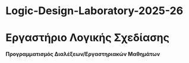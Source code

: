 # Logic-Design-Laboratory-2025-26
<h1>Εργαστήριο Λογικής Σχεδίασης</h1>

<b>Προγραμματισμός Διαλέξεων/Εργαστηριακών Μαθημάτων<b>
